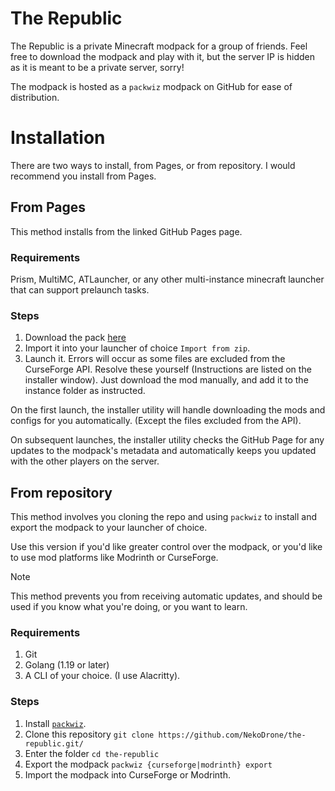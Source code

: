# The Republic

The Republic is a private Minecraft modpack for a group of friends. Feel free to download the modpack and play with it, but the server IP is hidden as it is meant to be a private server, sorry!

The modpack is hosted as a `packwiz` modpack on GitHub for ease of distribution.

# Installation

There are two ways to install, from Pages, or from repository. I would recommend you install from Pages.

## From Pages

This method installs from the linked GitHub Pages page.

### Requirements

Prism, MultiMC, ATLauncher, or any other multi-instance minecraft launcher that can support prelaunch tasks.

### Steps

1. Download the pack [here](https://github.com/NekoDrone/the-republic/releases)
2. Import it into your launcher of choice `Import from zip`.
3. Launch it. Errors will occur as some files are excluded from the CurseForge API. Resolve these yourself (Instructions are listed on the installer window). Just download the mod manually, and add it to the instance folder as instructed.

On the first launch, the installer utility will handle downloading the mods and configs for you automatically. (Except the files excluded from the API).

On subsequent launches, the installer utility checks the GitHub Page for any updates to the modpack's metadata and automatically keeps you updated with the other players on the server.

## From repository

This method involves you cloning the repo and using `packwiz` to install and export the modpack to your launcher of choice.

Use this version if you'd like greater control over the modpack, or you'd like to use mod platforms like Modrinth or CurseForge.

> [!NOTE]
> This method prevents you from receiving automatic updates, and should be used if you know what you're doing, or you want to learn.

### Requirements

1. Git
2. Golang (1.19 or later)
3. A CLI of your choice. (I use Alacritty).

### Steps

1. Install [`packwiz`](https://github.com/packwiz/packwiz).
2. Clone this repository `git clone https://github.com/NekoDrone/the-republic.git/`
3. Enter the folder `cd the-republic`
4. Export the modpack `packwiz {curseforge|modrinth} export`
5. Import the modpack into CurseForge or Modrinth.